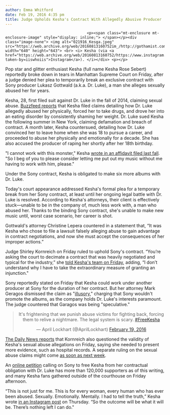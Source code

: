 ```yaml
---
author: Emma Whitford
date: Feb 19, 2016 4:35 pm
title: Judge Upholds Kesha's Contract With Allegedly Abusive Producer
---
```


	
										<p><span class="mt-enclosure mt-enclosure-image" style="display: inline;"> </span></p><div class="image-none"> <img alt="021916_Kesga.jpeg" src="https://web.archive.org/web/20160813160752im_/http://gothamist.com/attachments/nyc_ewhitford/021916_Kesga.jpeg" width="640" height="643"> <br> <i> Kesha (via <a href="https://web.archive.org/web/20160813160752/https://www.instagram.com/p/BBlpBCjO1f5/?taken-by=iiswhoiis">Instagram</a>). </i></div> <p></p>

<p>Pop star and glitter enthusiast Kesha (full name Kesha Rose Sebert) reportedly broke down in tears in Manhattan Supreme Court on Friday, after a judge denied her plea to temporarily break an exclusive contract with Sony producer Lukasz Gottwald (a.k.a. Dr. Luke), a man she alleges sexually abused her for years.</p>

<p>Kesha, 28, first filed suit against Dr. Luke in the fall of 2014, claiming sexual abuse. <a href="https://web.archive.org/web/20160813160752/http://www.buzzfeed.com/claudiarosenbaum/kesha-dr-luke-contract-ruling?bftw&amp;utm_term=.se0aEmwmlJ#.xpGV6y9yz1">Buzzfeed reports</a> that Kesha filed claims detailing how Dr. Luke allegedly abused her physically, forced her to take drugs, and drove her into an eating disorder by consistently shaming her weight. Dr. Luke sued Kesha the following summer in New York, claiming defamation and breach of contract. A month later, Kesha countersued, detailing how Dr. Luke convinced her to leave home when she was 18 to pursue a career, and proceeded to abuse her physically and emotionally for a decade. She has also accused the producer of raping her shortly after her 18th birthday. </p>

<p>&quot;I cannot work with this monster,&quot; Kesha <a href="https://web.archive.org/web/20160813160752/http://www.nydailynews.com/new-york/kesha-asks-judge-injunction-dr-luke-court-battle-article-1.2370328">wrote in an affidavit filed last fall</a>. &quot;So I beg of you to please consider letting me put out my music without me having to work with him, please.&quot; </p>

<p>Under the Sony contract, Kesha is obligated to make six more albums with Dr. Luke. </p>

<p>Today&apos;s court appearance addressed Kesha&apos;s formal plea for a temporary break from her Sony contract, at least until her ongoing legal battle with Dr. Luke is resolved. According to Kesha&apos;s attorneys, their client is effectively stuck&#x2014;unable to be in the company of, much less work with, a man who abused her. Thanks to the binding Sony contract, she&apos;s unable to make new music until, worst case scenario, her career is shot. </p>

<p>Gottwald&apos;s attorney Christine Lepera countered in a statement that, &#x201C;It was Kesha who chose to file a lawsuit falsely alleging abuse to gain advantage in contract negotiations, and now she must accept the consequences of her improper actions.&#x201D; </p>

<p>Judge Shirley Kornreich on Friday ruled to uphold Sony&apos;s contract. &#x201C;You&#x2019;re asking the court to decimate a contract that was heavily negotiated and typical for the industry,&#x201D; she <a href="https://web.archive.org/web/20160813160752/http://www.thedailybeast.com/articles/2016/02/19/kesha-still-chained-to-dr-luke.html?via=desktop&amp;source=twitter">told Kesha&apos;s team on Friday</a>, adding, &#x201C;I don&#x2019;t understand why I have to take the extraordinary measure of granting an injunction.&quot; </p>

<p>Sony reportedly stated on Friday that Kesha could work under another producer at Sony for the duration of her contract. But her attorney Mark Geragos dismissed the claim as &quot;<a href="https://web.archive.org/web/20160813160752/http://www.nydailynews.com/entertainment/music/kesha-sobs-judge-denies-sony-records-injunction-request-article-1.2537490">illusory</a>,&quot; charging that Sony wouldn&apos;t promote the albums, as the company holds Dr. Luke&apos;s interests paramount. The judge countered that Garagos was being &quot;speculative.&quot; </p>

<center><blockquote class="twitter-tweet" data-lang="en"><p lang="en" dir="ltr">It&apos;s frightening that we punish abuse victims for fighting back, forcing them to relive a nightmare. The legal system is scary. <a href="https://web.archive.org/web/20160813160752/https://twitter.com/hashtag/FreeKesha?src=hash">#FreeKesha</a></p>&#x2014; April Lockhart (@AprilLockhart) <a href="https://web.archive.org/web/20160813160752/https://twitter.com/AprilLockhart/status/700726402593767425">February 19, 2016</a></blockquote> <script async src="//web.archive.org/web/20160813160752js_/http://platform.twitter.com/widgets.js" charset="utf-8"></script></center>

<p><a href="https://web.archive.org/web/20160813160752/http://www.nydailynews.com/entertainment/music/kesha-sobs-judge-denies-sony-records-injunction-request-article-1.2537490">The Daily News reports</a> that Kornreich also questioned the validity of Kesha&apos;s sexual abuse allegations on Friday, saying she needed to present more evidence, such as hospital records. A separate ruling on the sexual abuse claims might come <a href="https://web.archive.org/web/20160813160752/http://pagesix.com/2016/02/19/kesha-forced-to-keep-recording-with-dr-luke-judge-rules/">as soon as next week</a>. </p>

<p>An <a href="https://web.archive.org/web/20160813160752/http://www.thepetitionsite.com/646/007/918/">online petition</a> calling on Sony to free Kesha from her contractual obligation with Dr. Luke has more than 120,000 supporters as of this writing, and many Kesha fans gathered outside of the courthouse on Friday afternoon. </p>

<p>&#x201C;This is not just for me. This is for every woman, every human who has ever been abused. Sexually. Emotionally. Mentally. I had to tell the truth,&#x201D; Kesha wrote <a href="https://web.archive.org/web/20160813160752/https://www.instagram.com/p/BB6C2mUO1Ze/?taken-by=iiswhoiis">in an Instagram post</a> on Thursday. &#x201C;So the outcome will be what it will be. There&#x2019;s nothing left I can do.&quot; </p>					
										
									
				